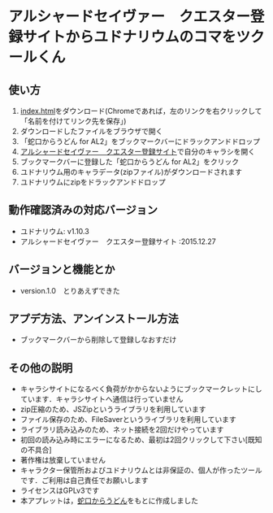 # アルシャードセイヴァー　クエスター登録サイトからユドナリウムのコマをツクールくん

## 使い方

1. [index.html](https://raw.githubusercontent.com/inagawa-k/AL2_4_udon/master/AL2%E3%82%AD%E3%83%A3%E3%83%A9%E3%82%B7%E3%82%B5%E3%82%A4%E3%83%88%E3%81%8B%E3%82%89%E3%83%A6%E3%83%89%E3%83%8A%E3%83%AA%E3%82%A6%E3%83%A0%E3%81%AE%E3%82%B3%E3%83%9E%E3%82%92%E4%BD%9C%E3%82%8B%E3%82%84%E3%81%A4.html)をダウンロード(Chromeであれば，左のリンクを右クリックして「名前を付けてリンク先を保存」)
1. ダウンロードしたファイルをブラウザで開く
1. 「蛇口からうどん for AL2」をブックマークバーにドラックアンドドロップ
1. [アルシャードセイヴァー　クエスター登録サイト](https://character-sheets.appspot.com/al2/edit.html)で自分のキャラシを開く
1. ブックマークバーに登録した「蛇口からうどん for AL2」をクリック
1. ユドナリウム用のキャラデータ(zipファイル)がダウンロードされます
1. ユドナリウムにzipをドラックアンドドロップ

## 動作確認済みの対応バージョン
- ユドナリウム: v1.10.3
- アルシャードセイヴァー　クエスター登録サイト :2015.12.27

## バージョンと機能とか
- version.1.0　とりあえずできた

## アプデ方法、アンインストール方法
- ブックマークバーから削除して登録しなおすだけ

## その他の説明
- キャラシサイトになるべく負荷がかからないようにブックマークレットにしています．キャラシサイトへ通信は行っていません
- zip圧縮のため、JSZipというライブラリを利用しています
- ファイル保存のため、FileSaverというライブラリを利用しています
- ライブラリ読み込みのため、ネット接続を2回だけやっています
- 初回の読み込み時にエラーになるため、最初は2回クリックして下さい[既知の不具合]
- 著作権は放棄していません
- キャラクター保管所およびユドナリウムとは非保証の、個人が作ったツールです．ご利用は自己責任でお願いします
- ライセンスはGPLv3です
- 本アプレットは，[蛇口からうどん](https://saronpasu.github.io/trpg_pages/docs/ara/)をもとに作成しました
